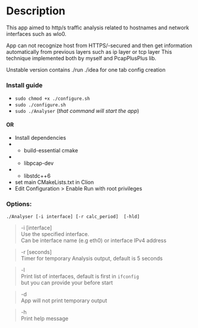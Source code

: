 # Description
This app aimed to http/s traffic analysis related to hostnames and network interfaces such as wlo0.

App can not recognize host from HTTPS/-secured and then get information automatically from previous layers such as ip layer or tcp layer This technique implemented both by myself and PcapPlusPlus lib.

Unstable version contains ./run ./idea for one tab config creation

### Install guide
- `sudo chmod +x ./configure.sh` 
- `sudo ./configure.sh` 
- `sudo ./Analyser` (*that command will start the app*)
#### OR
- Install dependencies 
- - build-essential cmake
- - libpcap-dev
- - libstdc++6
- set main CMakeLists.txt in Clion
- Edit Configuration > Enable Run with root privileges 

### Options: 
`./Analyser [-i interface] [-r calc_period]  [-hld]`

> -i [interface]  
>  Use the specified interface.   
> Can be interface name (e.g eth0) or interface IPv4 address

> -r [seconds]  
  Timer for temporary Analysis output, default is 5 seconds

> -l  
 Print list of interfaces, default is first in `ifconfig`  
 but you can provide your before start

> -d  
> App will not print temporary output  

>  -h  
> Print help message  
